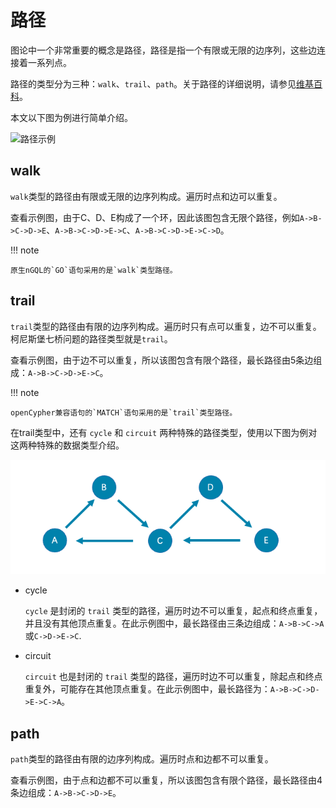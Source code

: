 # 路径

图论中一个非常重要的概念是路径，路径是指一个有限或无限的边序列，这些边连接着一系列点。

路径的类型分为三种：`walk`、`trail`、`path`。关于路径的详细说明，请参见[维基百科](https://en.wikipedia.org/wiki/Path_(graph_theory)#Walk,_trail,_path)。

本文以下图为例进行简单介绍。

![路径示例](../20.appendix/path.png)

## walk

`walk`类型的路径由有限或无限的边序列构成。遍历时点和边可以重复。

查看示例图，由于C、D、E构成了一个环，因此该图包含无限个路径，例如`A->B->C->D->E`、`A->B->C->D->E->C`、`A->B->C->D->E->C->D`。

!!! note

    原生nGQL的`GO`语句采用的是`walk`类型路径。

## trail

`trail`类型的路径由有限的边序列构成。遍历时只有点可以重复，边不可以重复。柯尼斯堡七桥问题的路径类型就是`trail`。

查看示例图，由于边不可以重复，所以该图包含有限个路径，最长路径由5条边组成：`A->B->C->D->E->C`。

!!! note

    openCypher兼容语句的`MATCH`语句采用的是`trail`类型路径。

在trail类型中，还有 `cycle` 和 `circuit` 两种特殊的路径类型，使用以下图为例对这两种特殊的数据类型介绍。

![trail示例](../20.appendix/Circuits.png)

- cycle

   `cycle` 是封闭的 `trail` 类型的路径，遍历时边不可以重复，起点和终点重复，并且没有其他顶点重复。在此示例图中，最长路径由三条边组成：`A->B->C->A`或`C->D->E->C`.

- circuit

   `circuit` 也是封闭的 `trail` 类型的路径，遍历时边不可以重复，除起点和终点重复外，可能存在其他顶点重复。在此示例图中，最长路径为：`A->B->C->D->E->C->A`。

## path

`path`类型的路径由有限的边序列构成。遍历时点和边都不可以重复。

查看示例图，由于点和边都不可以重复，所以该图包含有限个路径，最长路径由4条边组成：`A->B->C->D->E`。
